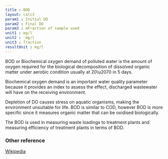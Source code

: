 ```yaml
---
title : BOD
layout: calc3
param1 : Initial DO
param2 : Final DO
param3 : mFraction of sample used
unit1 : mg/l
unit2 :  mg/l
unit3 : fraction
resultUnit : mg/l
---
```

BOD or Biochemical oxygen demand of polluted water is the amount of oxygen required for the biological
decomposition of dissolved organic matter under aerobic condition usually at 20\u2070 in 5 days.  

Biochemical oxygen demand is an important water quality parameter because it provides an index to assess the effect, discharged wastewater
will have on the receiving  environment.  

Depletion of DO causes stress on aquatic organisms, making the environment unsuitable for life.
BOD is similar to COD, however BOD is more specific since it measures organic matter that can be oxidised biologically.  

The BOD is used in measuring waste loadings to treatment plants and measuring efficiency of treatment plants in terms of BOD.

### Other reference
[Wikipedia](https://en.wikipedia.org/wiki/Biochemical_oxygen_demand)

<script>  
    const inputs = document.querySelectorAll('.outlined-field input:not([readonly])');    
    inputs.forEach(input => {
      // Check on input
      input.addEventListener('input', () => {
        if (input.value) {
          input.closest('.outlined-field').classList.add('has-content');
        } else {
          input.closest('.outlined-field').classList.remove('has-content');
        }        
        // Auto-calculate on every input change
        calculate();
      });      
      // Check on page load
      if (input.value) {
        input.closest('.outlined-field').classList.add('has-content');
      }
    });

    // Calculate function 
    function calculate() {
      const v1 = parseFloat(document.getElementById('param1').value) || 0;
      const v2 = parseFloat(document.getElementById('param2').value) || 0;
      const v3 = parseFloat(document.getElementById('param3').value) || 0;
      //const param4 = parseFloat(document.getElementById('param4').value) || 0;
      //const param5 = parseFloat(document.getElementById('param5').value) || 0;
      
      // Example calculation: sum of all parameters
      // Replace this with your actual formula
      const result = ((v1 - v2) / v3)
      
      document.getElementById('result').value = result.toFixed(2);
    }


</script>
